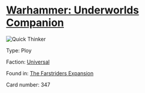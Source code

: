 # [Warhammer: Underworlds Companion](https://guidokessels.github.io/wh-underworlds)

  

![Quick Thinker](https://warhammerunderworlds.com/wp-content/uploads/sites/6/2018/03/347_ENG.png)



Type: Ploy

Faction: [Universal](https://guidokessels.github.io/wh-underworlds/factions/universal)

Found in: [The Farstriders Expansion](https://guidokessels.github.io/wh-underworlds/locations/the-farstriders-expansion)

Card number: 347
